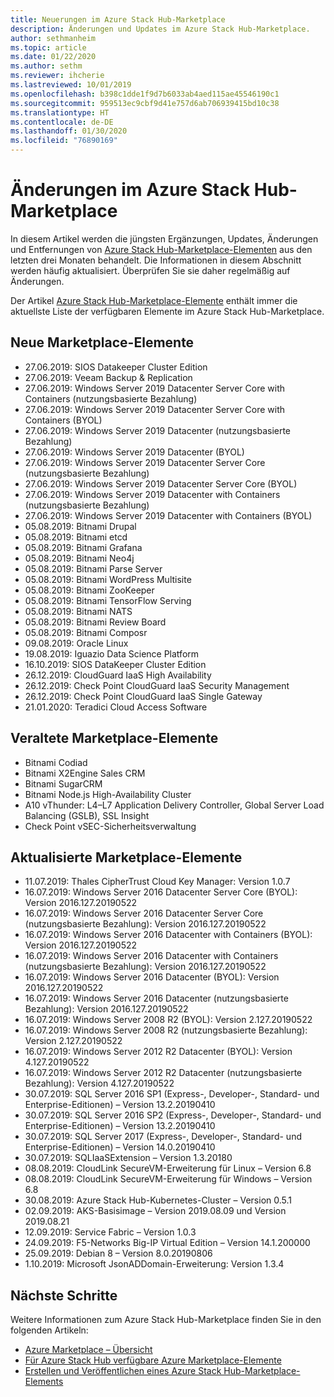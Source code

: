 ```yaml
---
title: Neuerungen im Azure Stack Hub-Marketplace
description: Änderungen und Updates im Azure Stack Hub-Marketplace.
author: sethmanheim
ms.topic: article
ms.date: 01/22/2020
ms.author: sethm
ms.reviewer: ihcherie
ms.lastreviewed: 10/01/2019
ms.openlocfilehash: b398c1dde1f9d7b6033ab4aed115ae45546190c1
ms.sourcegitcommit: 959513ec9cbf9d41e757d6ab706939415bd10c38
ms.translationtype: HT
ms.contentlocale: de-DE
ms.lasthandoff: 01/30/2020
ms.locfileid: "76890169"
---
```

# <a name="azure-stack-hub-marketplace-changes"></a>Änderungen im Azure Stack Hub-Marketplace

In diesem Artikel werden die jüngsten Ergänzungen, Updates, Änderungen und Entfernungen von [Azure Stack Hub-Marketplace-Elementen](azure-stack-marketplace-azure-items.md) aus den letzten drei Monaten behandelt. Die Informationen in diesem Abschnitt werden häufig aktualisiert. Überprüfen Sie sie daher regelmäßig auf Änderungen.

Der Artikel [Azure Stack Hub-Marketplace-Elemente](azure-stack-marketplace-azure-items.md) enthält immer die aktuellste Liste der verfügbaren Elemente im Azure Stack Hub-Marketplace.

## <a name="new-marketplace-items"></a>Neue Marketplace-Elemente

- 27.06.2019: SIOS Datakeeper Cluster Edition
- 27.06.2019: Veeam Backup & Replication
- 27.06.2019: Windows Server 2019 Datacenter Server Core with Containers (nutzungsbasierte Bezahlung)
- 27.06.2019: Windows Server 2019 Datacenter Server Core with Containers (BYOL)
- 27.06.2019: Windows Server 2019 Datacenter (nutzungsbasierte Bezahlung)
- 27.06.2019: Windows Server 2019 Datacenter (BYOL)
- 27.06.2019: Windows Server 2019 Datacenter Server Core (nutzungsbasierte Bezahlung)
- 27.06.2019: Windows Server 2019 Datacenter Server Core (BYOL)
- 27.06.2019: Windows Server 2019 Datacenter with Containers (nutzungsbasierte Bezahlung)
- 27.06.2019: Windows Server 2019 Datacenter with Containers (BYOL)
- 05.08.2019: Bitnami Drupal
- 05.08.2019: Bitnami etcd
- 05.08.2019: Bitnami Grafana
- 05.08.2019: Bitnami Neo4j
- 05.08.2019: Bitnami Parse Server
- 05.08.2019: Bitnami WordPress Multisite
- 05.08.2019: Bitnami ZooKeeper
- 05.08.2019: Bitnami TensorFlow Serving
- 05.08.2019: Bitnami NATS
- 05.08.2019: Bitnami Review Board
- 05.08.2019: Bitnami Composr
- 09.08.2019: Oracle Linux
- 19.08.2019: Iguazio Data Science Platform
- 16.10.2019: SIOS DataKeeper Cluster Edition
- 26.12.2019: CloudGuard IaaS High Availability
- 26.12.2019: Check Point CloudGuard IaaS Security Management
- 26.12.2019: Check Point CloudGuard IaaS Single Gateway
- 21.01.2020: Teradici Cloud Access Software

## <a name="deprecated-marketplace-items"></a>Veraltete Marketplace-Elemente

- Bitnami Codiad
- Bitnami X2Engine Sales CRM
- Bitnami SugarCRM
- Bitnami Node.js High-Availability Cluster
- A10 vThunder: L4–L7 Application Delivery Controller, Global Server Load Balancing (GSLB), SSL Insight
- Check Point vSEC-Sicherheitsverwaltung

## <a name="updated-marketplace-items"></a>Aktualisierte Marketplace-Elemente

- 11.07.2019:   Thales CipherTrust Cloud Key Manager: Version 1.0.7
- 16.07.2019:   Windows Server 2016 Datacenter Server Core (BYOL): Version 2016.127.20190522
- 16.07.2019:   Windows Server 2016 Datacenter Server Core (nutzungsbasierte Bezahlung): Version 2016.127.20190522
- 16.07.2019:   Windows Server 2016 Datacenter with Containers (BYOL): Version 2016.127.20190522
- 16.07.2019:   Windows Server 2016 Datacenter with Containers (nutzungsbasierte Bezahlung): Version 2016.127.20190522
- 16.07.2019:   Windows Server 2016 Datacenter (BYOL): Version 2016.127.20190522
- 16.07.2019:   Windows Server 2016 Datacenter (nutzungsbasierte Bezahlung): Version 2016.127.20190522
- 16.07.2019:   Windows Server 2008 R2 (BYOL): Version 2.127.20190522
- 16.07.2019:   Windows Server 2008 R2 (nutzungsbasierte Bezahlung): Version 2.127.20190522
- 16.07.2019:   Windows Server 2012 R2 Datacenter (BYOL): Version 4.127.20190522
- 16.07.2019:   Windows Server 2012 R2 Datacenter (nutzungsbasierte Bezahlung): Version 4.127.20190522
- 30.07.2019: SQL Server 2016 SP1 (Express-, Developer-, Standard- und Enterprise-Editionen) – Version 13.2.20190410
- 30.07.2019: SQL Server 2016 SP2 (Express-, Developer-, Standard- und Enterprise-Editionen) – Version 13.2.20190410
- 30.07.2019: SQL Server 2017 (Express-, Developer-, Standard- und Enterprise-Editionen) – Version 14.0.20190410
- 30.07.2019: SQLIaaSExtension – Version 1.3.20180
- 08.08.2019: CloudLink SecureVM-Erweiterung für Linux – Version 6.8
- 08.08.2019: CloudLink SecureVM-Erweiterung für Windows – Version 6.8
- 30.08.2019: Azure Stack Hub-Kubernetes-Cluster – Version 0.5.1
- 02.09.2019: AKS-Basisimage – Version 2019.08.09 und Version 2019.08.21
- 12.09.2019: Service Fabric – Version 1.0.3
- 24.09.2019: F5-Networks Big-IP Virtual Edition – Version 14.1.200000
- 25.09.2019: Debian 8 – Version 8.0.20190806
- 1\.10.2019:  Microsoft JsonADDomain-Erweiterung: Version 1.3.4


## <a name="next-steps"></a>Nächste Schritte

Weitere Informationen zum Azure Stack Hub-Marketplace finden Sie in den folgenden Artikeln:

- [Azure Marketplace – Übersicht](azure-stack-marketplace.md)
- [Für Azure Stack Hub verfügbare Azure Marketplace-Elemente](azure-stack-marketplace-azure-items.md)
- [Erstellen und Veröffentlichen eines Azure Stack Hub-Marketplace-Elements](azure-stack-create-and-publish-marketplace-item.md)
